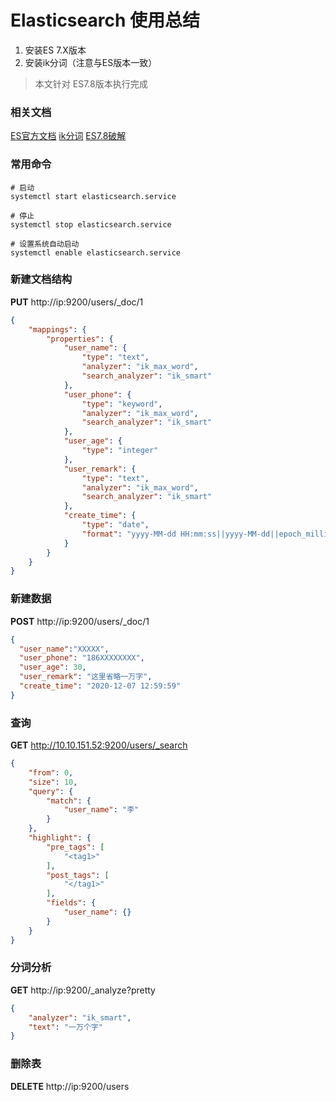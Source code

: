 # Elasticsearch 使用总结

1. 安装ES 7.X版本
2. 安装ik分词（注意与ES版本一致）
> 本文针对 ES7.8版本执行完成

### 相关文档
[ES官方文档](https://www.elastic.co/guide/en/elasticsearch/reference/current/index.html)
[ik分词](https://github.com/medcl/elasticsearch-analysis-ik)
[ES7.8破解](https://www.cco.xyz/archives/811)

### 常用命令
```
# 启动
systemctl start elasticsearch.service

# 停止
systemctl stop elasticsearch.service

# 设置系统自动启动
systemctl enable elasticsearch.service
```

### 新建文档结构
**PUT** http://ip:9200/users/_doc/1
```json
{
    "mappings": {
        "properties": {
            "user_name": {
                "type": "text",
                "analyzer": "ik_max_word",
                "search_analyzer": "ik_smart"
            },
            "user_phone": {
                "type": "keyword",
                "analyzer": "ik_max_word",
                "search_analyzer": "ik_smart"
            },
            "user_age": {
                "type": "integer"
            },
            "user_remark": {
                "type": "text",
                "analyzer": "ik_max_word",
                "search_analyzer": "ik_smart"
            },
            "create_time": {
                "type": "date",
                "format": "yyyy-MM-dd HH:mm:ss||yyyy-MM-dd||epoch_millis"
            }
        }
    }
}
```

### 新建数据
**POST** http://ip:9200/users/_doc/1
```json
{
  "user_name":"XXXXX",
  "user_phone": "186XXXXXXXX",
  "user_age": 30,
  "user_remark": "这里省略一万字",
  "create_time": "2020-12-07 12:59:59"
}
```

### 查询
**GET** http://10.10.151.52:9200/users/_search
```json
{
    "from": 0,
    "size": 10,
    "query": {
        "match": {
            "user_name": "李"
        }
    },
    "highlight": {
        "pre_tags": [
            "<tag1>"
        ],
        "post_tags": [
            "</tag1>"
        ],
        "fields": {
            "user_name": {}
        }
    }
}
```

### 分词分析
**GET** http://ip:9200/_analyze?pretty
```json
{
    "analyzer": "ik_smart",
    "text": "一万个字"
}
```

### 删除表
**DELETE** http://ip:9200/users
